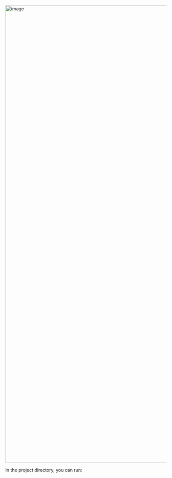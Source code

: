 <img width="1424" alt="image" src="https://user-images.githubusercontent.com/97028962/202006723-8428c97b-681f-4622-8d40-e3260a27dbd4.png">

In the project directory, you can run:
